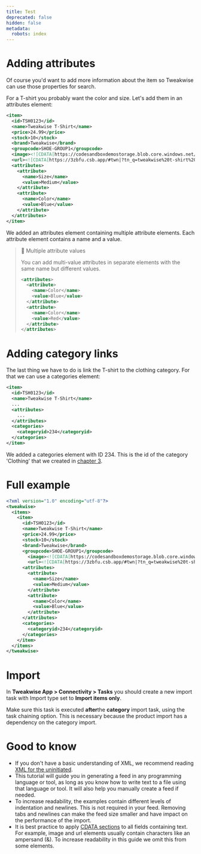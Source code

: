 ```yaml
---
title: Test
deprecated: false
hidden: false
metadata:
  robots: index
---
```



## 

# Adding attributes

Of course you'd want to add more information about the item so Tweakwise can use those properties for search. 


For a T-shirt you probably want the color and size. Let's add them in an attributes element:

```xml Example
<item>
  <id>TSH0123</id>
  <name>Tweakwise T-Shirt</name>
  <price>24.99</price>
  <stock>10</stock>
  <brand>Tweakwise</brand>
  <groupcode>SHOE-GROUP1</groupcode>
  <image><![CDATA[https://codesandboxdemostorage.blob.core.windows.net/codesandboxdemostorage/products/tshirt-blauw.jpg]]></image>
  <url><![CDATA[https://3zbfu.csb.app/#twn|?tn_q=tweakwise%20t-shirt%20blue]]></url>
  <attributes>
    <attribute>
      <name>Size</name>
      <value>Medium</value>
    </attribute>
    <attribute>
      <name>Color</name>
      <value>Blue</value>
    </attribute>
  </attributes>
</item>
```

We added an attributes element containing multiple attribute elements. Each attribute element contains a name and a value.

> 📘 Multiple attribute values
> 
> You can add multi-value attributes in separate <attribute> elements with the same name but different values.
> 
> ```xml
> <attributes>
>   <attribute>
>     <name>Color</name>
>     <value>Blue</value>
>   </attribute>
>   <attribute>
>     <name>Color</name>
>     <value>Red</value>
>   </attribute>
> </attributes>
> ```

# Adding category links

The last thing we have to do is link the T-shirt to the clothing category. For that we can use a categories element:

```xml Example
<item>
  <id>TSH0123</id>
  <name>Tweakwise T-Shirt</name>
  ...
  <attributes>
    ...
  </attributes>
  <categories>
    <categoryid>234</categoryid>
  </categories>
</item>
```

We added a categories element with ID 234. This is the id of the category 'Clothing' that we created in [chapter 3](doc:generate-an-xml-feed#3-adding-categories).

# Full example

```xml tweakwise-feed.xml
<?xml version="1.0" encoding="utf-8"?>
<tweakwise>
  <items>
    <item>
      <id>TSH0123</id>
      <name>Tweakwise T-Shirt</name>
      <price>24.99</price>
      <stock>10</stock>
      <brand>Tweakwise</brand>
      <groupcode>SHOE-GROUP1</groupcode>
  		<image><![CDATA[https://codesandboxdemostorage.blob.core.windows.net/codesandboxdemostorage/products/tshirt-blauw.jpg]]></image>
  		<url><![CDATA[https://3zbfu.csb.app/#twn|?tn_q=tweakwise%20t-shirt%20blue]]></url>
      <attributes>
        <attribute>
          <name>Size</name>
          <value>Medium</value>
        </attribute>
        <attribute>
          <name>Color</name>
          <value>Blue</value>
        </attribute>
      </attributes>
      <categories>
        <categoryid>234</categoryid>
      </categories>
    </item>
  </items>
</tweakwise> 
```

# Import

In **Tweakwise App \> Connectivity \> Tasks** you should create a new import task with Import type set to **Import items only**.

Make sure this task is executed **after**the **category** import task, using the task chaining option. This is necessary because the product import has a dependency on the category import.

# Good to know

- If you don't have a basic understanding of XML, we recommend reading [XML for the uninitiated](https://support.microsoft.com/en-us/office/xml-for-the-uninitiated-a87d234d-4c2e-4409-9cbc-45e4eb857d44).
- This tutorial will guide you in generating a feed in any programming language or tool, as long as you know how to write text to a file using that language or tool. It will also help you manually create a feed if needed.
- To increase readability, the examples contain different levels of <Glossary>indentation</Glossary> and newlines. This is not required in your feed. Removing tabs and newlines can make the feed size smaller and have impact on the performance of the import.
- It is best practice to apply [CDATA sections](https://www.tutorialspoint.com/xml/xml_cdata_sections.htm) to all fields containing text. For example, image and url elements usually contain characters like an ampersand \(&\). To increase readability in this guide we omit this from some elements.